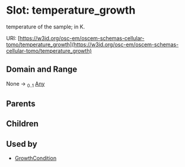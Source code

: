 
# Slot: temperature_growth

temperature of the sample; in K.

URI: [https://w3id.org/osc-em/oscem-schemas-cellular-tomo/temperature_growth](https://w3id.org/osc-em/oscem-schemas-cellular-tomo/temperature_growth)


## Domain and Range

None &#8594;  <sub>0..1</sub> [Any](Any.md)

## Parents


## Children


## Used by

 * [GrowthCondition](GrowthCondition.md)
